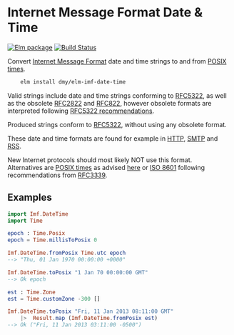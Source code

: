 # **Internet Message Format** Date & Time
 [![Elm package](https://img.shields.io/elm-package/v/dmy/elm-imf-date-time.svg)](https://package.elm-lang.org/packages/dmy/elm-imf-date-time/latest/) [![Build Status](https://travis-ci.com/dmy/elm-imf-date-time.svg?branch=master)](https://travis-ci.com/dmy/elm-imf-date-time)

Convert
[Internet Message Format](https://tools.ietf.org/html/rfc5322#section-3.3)
date and time strings to and from 
[POSIX times](https://package.elm-lang.org/packages/elm/time/latest/Time#Posix).

```sh
    elm install dmy/elm-imf-date-time
```

Valid strings include date and time strings conforming to
[RFC5322](https://tools.ietf.org/html/rfc5322#section-3.3),
as well as the obsolete
[RFC2822](https://tools.ietf.org/html/rfc2822#section-3.3)
and
[RFC822](https://www.w3.org/Protocols/rfc822/#z28), however obsolete formats
are interpreted following 
[RFC5322 recommendations](https://tools.ietf.org/html/rfc5322#section-4.3).

Produced strings conform to
[RFC5322](https://tools.ietf.org/html/rfc5322#section-3.3),
without using any
obsolete format.

These date and time formats are found for example in
[HTTP](https://tools.ietf.org/html/rfc7231#section-7.1.1.1),
[SMTP](https://tools.ietf.org/html/rfc5321)
and
[RSS](http://www.rssboard.org/rss-specification).

New Internet protocols should most likely NOT use this format.  
Alternatives are
[POSIX times](https://package.elm-lang.org/packages/elm/time/latest/Time#Posix)
as advised
[here](https://package.elm-lang.org/packages/rtfeldman/elm-iso8601-date-strings/latest/)
or
[ISO 8601](https://www.iso.org/iso-8601-date-and-time-format.html)
following recommendations from 
[RFC3339](https://tools.ietf.org/html/rfc3339).

## Examples

```elm
import Imf.DateTime
import Time

epoch : Time.Posix
epoch = Time.millisToPosix 0

Imf.DateTime.fromPosix Time.utc epoch
--> "Thu, 01 Jan 1970 00:00:00 +0000"

Imf.DateTime.toPosix "1 Jan 70 00:00:00 GMT"
--> Ok epoch

est : Time.Zone
est = Time.customZone -300 []

Imf.DateTime.toPosix "Fri, 11 Jan 2013 08:11:00 GMT"
    |>  Result.map (Imf.DateTime.fromPosix est)
--> Ok ("Fri, 11 Jan 2013 03:11:00 -0500")
```
